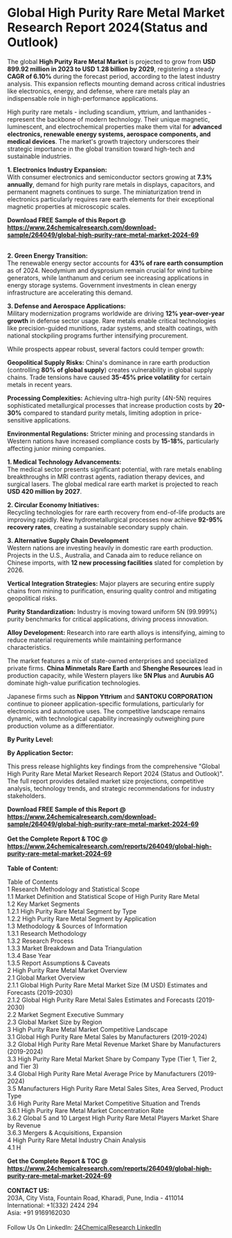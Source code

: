 <h1>Global High Purity Rare Metal Market Research Report 2024(Status and Outlook)</h1><p>The global <strong>High Purity Rare Metal Market</strong> is projected to grow from <strong>USD 899.92 million in 2023 to USD 1.28 billion by 2029</strong>, registering a steady <strong>CAGR of 6.10%</strong> during the forecast period, according to the latest industry analysis. This expansion reflects mounting demand across critical industries like electronics, energy, and defense, where rare metals play an indispensable role in high-performance applications.</p><p>High purity rare metals - including scandium, yttrium, and lanthanides - represent the backbone of modern technology. Their unique magnetic, luminescent, and electrochemical properties make them vital for <strong>advanced electronics, renewable energy systems, aerospace components, and medical devices</strong>. The market's growth trajectory underscores their strategic importance in the global transition toward high-tech and sustainable industries.</p><p><strong>1. Electronics Industry Expansion:</strong><br>
With consumer electronics and semiconductor sectors growing at <strong>7.3% annually</strong>, demand for high purity rare metals in displays, capacitors, and permanent magnets continues to surge. The miniaturization trend in electronics particularly requires rare earth elements for their exceptional magnetic properties at microscopic scales.</p><div><b>Download FREE Sample of this Report @ 
            <a href="https://www.24chemicalresearch.com/download-sample/264049/global-high-purity-rare-metal-market-2024-69">
            https://www.24chemicalresearch.com/download-sample/264049/global-high-purity-rare-metal-market-2024-69</a></b></div><br><p><strong>2. Green Energy Transition:</strong><br>
The renewable energy sector accounts for <strong>43% of rare earth consumption</strong> as of 2024. Neodymium and dysprosium remain crucial for wind turbine generators, while lanthanum and cerium see increasing applications in energy storage systems. Government investments in clean energy infrastructure are accelerating this demand.</p><p><strong>3. Defense and Aerospace Applications:</strong><br>
Military modernization programs worldwide are driving <strong>12% year-over-year growth</strong> in defense sector usage. Rare metals enable critical technologies like precision-guided munitions, radar systems, and stealth coatings, with national stockpiling programs further intensifying procurement.</p><p>While prospects appear robust, several factors could temper growth:</p><p><strong>Geopolitical Supply Risks:</strong> China's dominance in rare earth production (controlling <strong>80% of global supply</strong>) creates vulnerability in global supply chains. Trade tensions have caused <strong>35-45% price volatility</strong> for certain metals in recent years.</p><p><strong>Processing Complexities:</strong> Achieving ultra-high purity (4N-5N) requires sophisticated metallurgical processes that increase production costs by <strong>20-30%</strong> compared to standard purity metals, limiting adoption in price-sensitive applications.</p><p><strong>Environmental Regulations:</strong> Stricter mining and processing standards in Western nations have increased compliance costs by <strong>15-18%</strong>, particularly affecting junior mining companies.</p><p><strong>1. Medical Technology Advancements:</strong><br>
The medical sector presents significant potential, with rare metals enabling breakthroughs in MRI contrast agents, radiation therapy devices, and surgical lasers. The global medical rare earth market is projected to reach <strong>USD 420 million by 2027</strong>.</p><p><strong>2. Circular Economy Initiatives:</strong><br>
Recycling technologies for rare earth recovery from end-of-life products are improving rapidly. New hydrometallurgical processes now achieve <strong>92-95% recovery rates</strong>, creating a sustainable secondary supply chain.</p><p><strong>3. Alternative Supply Chain Development</strong><br>
Western nations are investing heavily in domestic rare earth production. Projects in the U.S., Australia, and Canada aim to reduce reliance on Chinese imports, with <strong>12 new processing facilities</strong> slated for completion by 2026.</p><p><strong>Vertical Integration Strategies:</strong> Major players are securing entire supply chains from mining to purification, ensuring quality control and mitigating geopolitical risks.</p><p><strong>Purity Standardization:</strong> Industry is moving toward uniform 5N (99.999%) purity benchmarks for critical applications, driving process innovation.</p><p><strong>Alloy Development:</strong> Research into rare earth alloys is intensifying, aiming to reduce material requirements while maintaining performance characteristics.</p><p>The market features a mix of state-owned enterprises and specialized private firms. <strong>China Minmetals Rare Earth</strong> and <strong>Shenghe Resources</strong> lead in production capacity, while Western players like <strong>5N Plus</strong> and <strong>Aurubis AG</strong> dominate high-value purification technologies.</p><p>Japanese firms such as <strong>Nippon Yttrium</strong> and <strong>SANTOKU CORPORATION</strong> continue to pioneer application-specific formulations, particularly for electronics and automotive uses. The competitive landscape remains dynamic, with technological capability increasingly outweighing pure production volume as a differentiator.</p><p><strong>By Purity Level:</strong></p><p><strong>By Application Sector:</strong></p><p>This press release highlights key findings from the comprehensive "Global High Purity Rare Metal Market Research Report 2024 (Status and Outlook)". The full report provides detailed market size projections, competitive analysis, technology trends, and strategic recommendations for industry stakeholders.</p><div><b>Download FREE Sample of this Report @ 
            <a href="https://www.24chemicalresearch.com/download-sample/264049/global-high-purity-rare-metal-market-2024-69">
            https://www.24chemicalresearch.com/download-sample/264049/global-high-purity-rare-metal-market-2024-69</a></b></div><br><div><b>Get the Complete Report & TOC @ 
            <a href="https://www.24chemicalresearch.com/reports/264049/global-high-purity-rare-metal-market-2024-69">
            https://www.24chemicalresearch.com/reports/264049/global-high-purity-rare-metal-market-2024-69</a></b></div><br>
            <b>Table of Content:</b><p>Table of Contents<br />
1 Research Methodology and Statistical Scope<br />
1.1 Market Definition and Statistical Scope of High Purity Rare Metal<br />
1.2 Key Market Segments<br />
1.2.1 High Purity Rare Metal Segment by Type<br />
1.2.2 High Purity Rare Metal Segment by Application<br />
1.3 Methodology & Sources of Information<br />
1.3.1 Research Methodology<br />
1.3.2 Research Process<br />
1.3.3 Market Breakdown and Data Triangulation<br />
1.3.4 Base Year<br />
1.3.5 Report Assumptions & Caveats<br />
2 High Purity Rare Metal Market Overview<br />
2.1 Global Market Overview<br />
2.1.1 Global High Purity Rare Metal Market Size (M USD) Estimates and Forecasts (2019-2030)<br />
2.1.2 Global High Purity Rare Metal Sales Estimates and Forecasts (2019-2030)<br />
2.2 Market Segment Executive Summary<br />
2.3 Global Market Size by Region<br />
3 High Purity Rare Metal Market Competitive Landscape<br />
3.1 Global High Purity Rare Metal Sales by Manufacturers (2019-2024)<br />
3.2 Global High Purity Rare Metal Revenue Market Share by Manufacturers (2019-2024)<br />
3.3 High Purity Rare Metal Market Share by Company Type (Tier 1, Tier 2, and Tier 3)<br />
3.4 Global High Purity Rare Metal Average Price by Manufacturers (2019-2024)<br />
3.5 Manufacturers High Purity Rare Metal Sales Sites, Area Served, Product Type<br />
3.6 High Purity Rare Metal Market Competitive Situation and Trends<br />
3.6.1 High Purity Rare Metal Market Concentration Rate<br />
3.6.2 Global 5 and 10 Largest High Purity Rare Metal Players Market Share by Revenue<br />
3.6.3 Mergers & Acquisitions, Expansion<br />
4 High Purity Rare Metal Industry Chain Analysis<br />
4.1 H</p><div><b>Get the Complete Report & TOC @ 
            <a href="https://www.24chemicalresearch.com/reports/264049/global-high-purity-rare-metal-market-2024-69">
            https://www.24chemicalresearch.com/reports/264049/global-high-purity-rare-metal-market-2024-69</a></b></div><br><b>CONTACT US:</b><br>
            203A, City Vista, Fountain Road, Kharadi, Pune, India - 411014<br>
            International: +1(332) 2424 294<br>
            Asia: +91 9169162030 <br><br>
            Follow Us On LinkedIn: <a href="https://www.linkedin.com/company/24chemicalresearch/">24ChemicalResearch LinkedIn</a>
